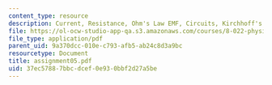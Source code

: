 ```yaml
---
content_type: resource
description: Current, Resistance, Ohm's Law EMF, Circuits, Kirchhoff's Rules, RC Circuits.
file: https://ol-ocw-studio-app-qa.s3.amazonaws.com/courses/8-022-physics-ii-electricity-and-magnetism-fall-2002/37ec57887bbcdcef0e930bbf2d27a5be_assignment05.pdf
file_type: application/pdf
parent_uid: 9a370dcc-010e-c793-afb5-ab24c8d3a9bc
resourcetype: Document
title: assignment05.pdf
uid: 37ec5788-7bbc-dcef-0e93-0bbf2d27a5be
---
```

